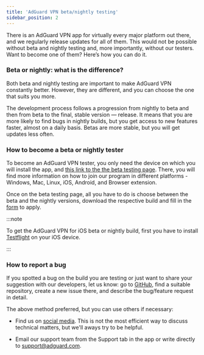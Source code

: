 ```yaml
---
title: 'AdGuard VPN beta/nightly testing'
sidebar_position: 2
---
```


There is an AdGuard VPN app for virtually every major platform out there, and we regularly release updates for all of them. This would not be possible without beta and nightly testing and, more importantly, without our testers. Want to become one of them? Here’s how you can do it.

### Beta or nightly: what is the difference?

Both beta and nightly testing are important to make AdGuard VPN constantly better. However, they are different, and you can choose the one that suits you more.

The development process follows a progression from nightly to beta and then from beta to the final, stable version — release. It means that you are more likely to find bugs in nightly builds, but you get access to new features faster, almost on a daily basis. Betas are more stable, but you will get updates less often.

### How to become a beta or nightly tester

To become an AdGuard VPN tester, you only need the device on which you will install the app, and [this link to the the beta testing page](https://adguard-vpn.com/en/beta.html). There, you will find more information on how to join our program in different platforms - Windows, Mac, Linux, iOS, Android, and Browser extension.

Once on the beta testing page, all you have to do is choose between the beta and the nightly versions, download the respective build and fill in the [form](https://surveys.adguard.com/en/vpn_beta_testing_program/form.html) to apply.

:::note

To get the AdGuard VPN for iOS beta or nightly build, first you have to install [Testflight](https://apps.apple.com/app/testflight/id899247664) on your iOS device.

:::

### How to report a bug

If you spotted a bug on the build you are testing or just want to share your suggestion with our developers, let us know: go to [GitHub](https://github.com/AdguardTeam/), find a suitable repository, create a new issue there, and describe the bug/feature request in detail.

The above method preferred, but you can use others if necessary:

- Find us on [social media](https://adguardvpn-help.com/en/discuss.html). This is not the most efficient way to discuss technical matters, but we'll aways try to be helpful.

- Email our support team from the Support tab in the app or write directly to [support@adguard.com](mailto:support@adguard.com).
